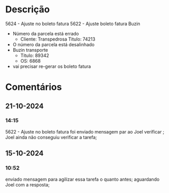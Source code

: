 # Descrição
5624 - Ajuste no boleto fatura
5622 - Ajuste boleto fatura Buzin

- Número da parcela está errado
	- Cliente: Transpedrosa 
	  Titulo: 74213
- O número da parcela está desalinhado
- Buzin transporte
	- Titulo: 89342
	- OS: 6868
- vai precisar re-gerar os boleto fatura
# Comentários
## 21-10-2024
### 14:15
5622 - Ajuste no boleto fatura foi enviado mensagem par ao Joel verificar ;
Joel ainda não conseguiu verificar a tarefa;
## 15-10-2024
### 10:52
enviado mensagem para agilizar essa tarefa o quanto antes; 
aguardando Joel com a resposta; 